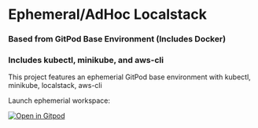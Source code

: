 # Ephemeral/AdHoc Localstack
### Based from GitPod Base Environment (Includes Docker)
### Includes kubectl, minikube, and aws-cli

This project features an ephemerial GitPod base environment with kubectl, minikube, localstack, aws-cli

Launch ephemerial workspace:

[![Open in Gitpod](https://img.shields.io/badge/Gitpod-ready--to--code-blue?logo=gitpod)](https://gitpod.io/#https://github.com/bfs-io/gitpod-localstack-kubectl-minikube)
